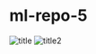 # ml-repo-5
![title](https://user-images.githubusercontent.com/80030759/128589606-673ee36f-99cb-4729-ae7a-03130af9b135.jpeg)
![title2](https://user-images.githubusercontent.com/80030759/128589633-c48a05f4-eae2-4bce-8bfe-f642f77bcbdf.jpeg)
